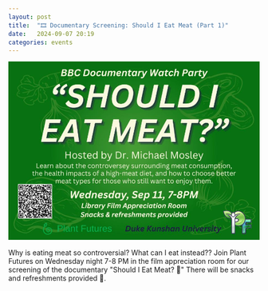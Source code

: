 ```yaml
---
layout: post
title:  "🎞️ Documentary Screening: Should I Eat Meat (Part 1)"
date:   2024-09-07 20:19
categories: events
---
```


![Event Poster](/images/2024/should-i-eat-meat-1.jpg)

Why is eating meat so controversial?
What can I eat instead??
Join Plant Futures on Wednesday night 7-8 PM in the film appreciation room
for our screening of the documentary "Should I Eat Meat? 🥩"
There will be snacks and refreshments provided 🌱.
